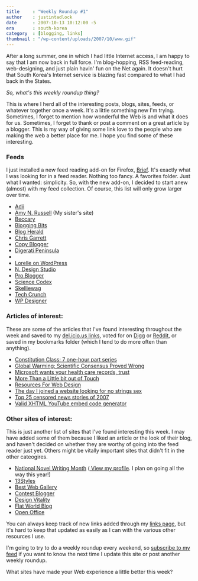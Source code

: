 ```yaml
---
title     : "Weekly Roundup #1"
author    : justintadlock
date      : 2007-10-13 10:12:00 -5
era       : south-korea
category  : [blogging, links]
thumbnail : "/wp-content/uploads/2007/10/www.gif"
---
```


After a long summer, one in which I had little Internet access, I am happy to say that I am now back in full force.  I'm blog-hopping, RSS feed-reading, web-designing, and just plain havin' fun on the Net again.  It doesn't hurt that South Korea's Internet service is blazing fast compared to what I had back in the States.

<em>So, what's this weekly roundup thing?</em>

This is where I herd all of the interesting posts, blogs, sites, feeds, or whatever together once a week.  It's a little something new I'm trying.  Sometimes, I forget to mention how wonderful the Web is and what it does for us.  Sometimes, I forget to thank or post a comment on a great article by a blogger.  This is my way of giving some link love to the people who are making the web a better place for me.  I hope you find some of these interesting.

<h3>Feeds</h3>
I just installed a new feed reading add-on for Firefox, <a href="https://addons.mozilla.org/en-US/firefox/addon/4578" title="Brief: Firefox add-on"> Brief</a>.  It's exactly what I was looking for in a feed reader.  Nothing too fancy.  A favorites folder.  Just what I wanted: simplicity.  So, with the new add-on, I decided to start anew (almost) with my feed collection.  Of course, this list will only grow larger over time.
<ul>
<li><a href="http://www.adii.co.za/" title="Adii">Adii</a></li>
<li><a href="http://amynrussell.com" title="Amy N. Russell">Amy N. Russell</a> (My sister's site)</li>
<li><a href="http://beccary.com" title="Beccary">Beccary</a></li>
<li><a href="http://bloggingbits.com" title="Blogging Bits">Blogging Bits</a></li>
<li><a href="http://blogherald.com" title="Blog Herald">Blog Herald</a></li>
<li><a href="http://chrisg.com" title="Chris Garrett">Chris Garrett</a></li>
<li><a href="http://copyblogger.com" title="Copy Blogger">Copy Blogger</a></li>
<li><a href="http://thedigeratipeninsula.org.uk" title="The Digerati Peninsula">Digerati Peninsula</a></li>
<li><a href="http://justinblanton.com" title="Justin Blanton"></a></li>
<li><a href="http://lorelle.wordpress.com" title="Lorelle on WordPress">Lorelle on WordPress</a></li>
<li><a href="http://ndesign-studio.com" title="N. Design Studio">N. Design Studio</a></li>
<li><a href="http://problogger.net" title="Pro Blogger">Pro Blogger</a></li>
<li><a href="http://sciencecodex.com" title="Science Codex">Science Codex</a></li>
<li><a href="http://skelliewag.org" title="Skelliewag">Skelliewag</a></li>
<li><a href="http://techcrunch.com" title="Tech Crunch">Tech Crunch</a></li>
<li><a href="http://wpdesigner.com" title="WP Designer">WP Designer</a></li>
</ul>
<h3>Articles of interest:</h3>
These are some of the articles that I've found interesting throughout the week and saved to my <a href="http://del.icio.us/greenshady" title="View my del.icio.us profile"> del.icio.us links</a>, voted for on <a href="http://digg.com/users/greenshady" title="View my Digg profile"> Digg</a> or <a href="http://reddit.com/user/greenshady" title="View my Reddit profile"> Reddit</a>, or saved in my bookmarks folder (which I tend to do more often than anything).
<ul>
<li><a href="http://revolutioni.st/cclass.html" title="Constitution Class">Constitution Class: 7 one-hour part series</a></li>
<li><a href="http://www.dailykos.com/storyonly/2007/10/11/94854/280" title="Global Warming: Scientific Consensus Proved Wrong">Global Warming: Scientific Consensus Proved Wrong</a></li>
<li><a href="http://arstechnica.com/news.ars/post/20071006-microsoft-wants-your-health-care-records-trust.html" title="Microsoft wants your health care records, trust">Microsoft wants your health care records, trust</a></li>
<li><a href="http://www.theseminal.com/2007/10/03/more-than-a-little-bit-out-of-touch" title="More Than a Little bit out of Touch">More Than a Little bit out of Touch</a></li>
<li><a href="http://www.kayodeok.btinternet.co.uk/favorites/webdesign.htm" title="Resources For Web Design">Resources For Web Design</a></li>
<li><a href="http://www.dailymail.co.uk/pages/live/femail/article.html?in_article_id=486933&amp;in_page_id=1879" title="The day I joined a website looking for no strings sex">The day I joined a website looking for no strings sex</a></li>
<li><a href="http://www.projectcensored.org/censored_2007/index.htm" title="Project Censored: Media democracy in action">Top 25 censored news stories of 2007</a></li>
<li><a href="http://www.tools4noobs.com/online_tools/youtube_xhtml" title="Valid XHTML YouTube embed code generator">Valid XHTML YouTube embed code generator</a></li>
</ul>
<h3>Other sites of interest:</h3>
This is just another list of sites that I've found interesting this week.  I may have added some of them because I liked an article or the look of their blog, and haven't decided on whether they are worthy of going into the feed reader just yet.  Others might be vitally important sites that didn't fit in the other cateogires.
<ul>
<li><a href="http://www.nanowrimo.org" title="National Novel Writing Month">National Novel Writing Month</a> (<a href="http://www.nanowrimo.org/eng/user/102943" title="View my NaNoWriMo profile"> View my profile</a>.  I plan on going all the way this year!)</li>
<li><a href="http://www.13styles.com" title="13Styles: Menu Design">13Styles</a></li>
<li><a href="http://bestwebgallery.com" title="Best Web Gallery: CSS &amp; Flash Design Inspiration">Best Web Gallery</a></li>
<li><a href="http://www.contestblogger.com" title="Contest Blogger: Contests, Sweepstakes, Link Exchanges">Contest Blogger</a></li>
<li><a href="http://www.designvitality.com/blog" title="Design Vitality">Design Vitality</a></li>
<li><a href="http://flatworldblog.com" title="Flat World Blog">Flat World Blog</a></li>
<li><a href="http://www.openoffice.org" title="Open Office">Open Office</a></li>
</ul>
You can always keep track of new links added through my <a href="<?php echo get_permalink(373); ?>" title="Links Page"> links page</a>, but it's hard to keep that updated as easily as I can with the various other resources I use.

I'm going to try to do a weekly roundup every weekend, so <a href="http://feeds.feedburner.com/justintadlock" title="Subscribe to my feed"> subscribe to my feed</a> if you want to know the next time I update this site or post another weekly roundup.

What sites have made your Web experience a little better this week?
